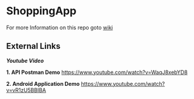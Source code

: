 # ShoppingApp

For more Information on this repo goto [wiki](https://github.com/rojatkaraditi/ShoppingApp/wiki)

## **External Links**

**_Youtube Video_**

**1. API Postman Demo**
https://www.youtube.com/watch?v=WaqJ8xebYD8

**2. Android Application Demo**
https://www.youtube.com/watch?v=vR1zU5BBIBA

